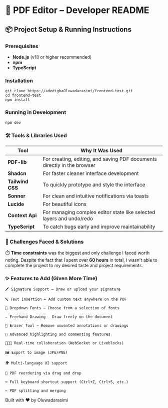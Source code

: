 # 📝 PDF Editor – Developer README

## 📦 Project Setup & Running Instructions

### Prerequisites

- **Node.js** (v18 or higher recommended)
- **npm**
- **TypeScript** 

### Installation

```
git clone https://adedigbaOluwadarasimi/frontend-test.git
cd frontend-test
npm install
```

### Running in Development

```
npm dev
```

### 🛠️ Tools & Libraries Used

| Tool                 | Why It Was Used                                                         |
| -------------------- | ----------------------------------------------------------------------- |
| **PDF-lib**          | For creating, editing, and saving PDF documents directly in the browser |
| **Shadcn**           | For faster cleaner interface development                                |
| **Tailwind CSS**     | To quickly prototype and style the interface                            |
| **Sonner**           | For clean and intuitive notifications via toasts                        |
| **Lucide**           | For beautiful icons                                                     |
| **Context Api**      | For managing complex editor state like selected layers and undo/redo    |
| **TypeScript**       | To catch bugs early and improve maintainability                         |


### 🧩 Challenges Faced & Solutions

⏱️ **Time constraints** was the biggest and only challenge I faced worth noting. Despite the fact that I spent over **60 hours** in total, I wasn't able to complete the project to my desired taste and project requirements.


### ✨ Features to Add (Given More Time)

```
🖊️ Signature Support – Draw or upload your signature 
   
🔤 Text Insertion – Add custom text anywhere on the PDF
   
🔽 Dropdown Fonts – Choose from a selection of fonts
   
✏️ Freehand Drawing – Draw freely on the document
   
🧽 Eraser Tool – Remove unwanted annotations or drawings

💬 Advanced highlighting and commenting features

🧑‍🤝‍🧑 Real-time collaboration (WebSocket or Liveblocks)

🖼️ Export to image (JPG/PNG)

🌍 Multi-language UI support

📄 PDF reordering via drag and drop

⌨️ Full keyboard shortcut support (Ctrl+Z, Ctrl+S, etc.)

✂️ PDF splitting and merging
```


Built with ❤️ by Oluwadarasimi
